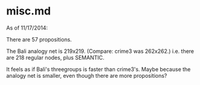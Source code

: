 misc.md
====

As of 11/17/2014:

There are 57 propositions.

The Bali analogy net is 219x219.  (Compare: crime3 was 262x262.)
i.e. there are 218 regular nodes, plus SEMANTIC.

It feels as if Bali's threegroups is faster than crime3's.  Maybe
because the analogy net is smaller, even though there are more
propositions?
